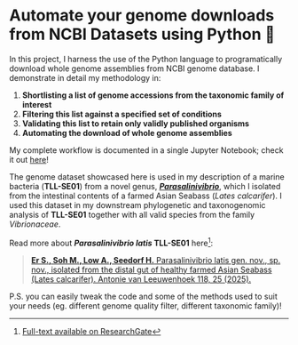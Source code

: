 # Automate your genome downloads from NCBI Datasets using Python 🐍

In this project, I harness the use of the Python language to programatically download whole genome assemblies from NCBI genome database.
I demonstrate in detail my methodology in:
1. **Shortlisting a list of genome accessions from the taxonomic family of interest**
2. **Filtering this list against a specified set of conditions**
3. **Validating this list to retain only validly published organisms**
4. **Automating the download of whole genome assemblies**

My complete workflow is documented in a single Jupyter Notebook; check it out [here](ncbi_datasets.ipynb)!

The genome dataset showcased here is used in my description of a marine bacteria (**TLL-SE01**) from a novel genus, [***Parasalinivibrio***](https://lpsn.dsmz.de/genus/parasalinivibrio), which I isolated from the intestinal contents of a farmed Asian Seabass (*Lates calcarifer*). I used this dataset in my downstream phylogenetic and taxonogenomic analysis of **TLL-SE01** together with all valid species from the family *Vibrionaceae*. 

Read more about ***Parasalinivibrio latis* TLL-SE01** here[^1]:
> [**Er S., Soh M., Low A., Seedorf H.** Parasalinivibrio latis gen. nov., sp. nov., isolated from the distal gut of healthy farmed Asian Seabass (Lates calcarifer). Antonie van Leeuwenhoek 118, 25 (2025).](https://doi.org/10.1007/s10482-024-02036-x)

P.S. you can easily tweak the code and some of the methods used to suit your needs (eg. different genome quality filter, different taxonomic family)!

[^1]: [Full-text available on ResearchGate](https://www.researchgate.net/publication/385683854_Parasalinivibrio_latis_gen_nov_sp_nov_isolated_from_the_distal_gut_of_healthy_farmed_Asian_Seabass_Lates_calcarifer#fullTextFileContent)